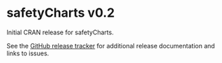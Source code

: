 # safetyCharts v0.2

Initial CRAN release for safetyCharts. 

See the [GitHub release tracker](https://github.com/ASA-DIA-InteractiveSafetyGraphics/safetyCharts/releases) for additional release documentation and links to issues. 